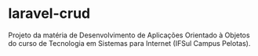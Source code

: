 # laravel-crud

Projeto da matéria de Desenvolvimento de Aplicações Orientado à Objetos do curso de Tecnologia em Sistemas para Internet (IFSul Campus Pelotas).
